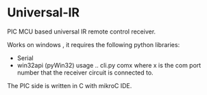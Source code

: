 # Universal-IR
PIC MCU based universal IR remote control receiver.

Works on windows , it requires the following python libraries:
  - Serial
  - win32api (pyWin32)
usage .. 
  cli.py comx
where x is the com port number that the receiver circuit is connected to.

The PIC side is written in C with mikroC IDE.


